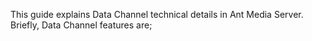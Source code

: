 This guide explains Data Channel technical details in Ant Media Server. Briefly, Data Channel features are;

